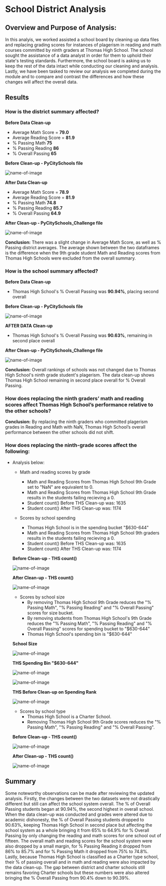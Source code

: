 # School District Analysis

## Overview and Purpose of Analysis:
In this analyis, we worked assisted a school board by cleaning up data files and replacing grading scores for instances of plagerism in reading and math courses committed by ninth graders at Thomas High School. The school sought the assistance of a data analyst in order for them to uphold their state's testing standards. Furthermore, the school board is asking us to keep the rest of the data intact while conducting our cleaning and analysis. Lastly, we have been tasked to review our analysis we completed during the module and to compare and contrast the differences and how these changes will affect the overall data.

## Results

### How is the district summary affected?

**Before Data Clean-up**

- Average Math Score = **79.0**
- Average Reading Score = **81.9**
- % Passing Math **75**
- % Passing Reading **86** 
- % Overall Passing **65**

**Before Clean-up - PyCitySchools file**

![name-of-image](Resources/Picture1.png)

**After Data Clean-up**

- Average Math Score = **78.9**
- Average Reading Score = **81.9**
- % Passing Math **74.8**
- % Passing Reading **85.7** 
- % Overall Passing **64.9**

**After Clean-up - PyCitySchools_Challenge file**

![name-of-image](Resources/Picture2.png)

**Conclusion:** There was a slight change in Average Math Score, as well as % Passing district averages. The average shown between the two dataframes is the difference when the 9th grade student Math and Reading scores from Thomas High Schools were excluded from the overall summary.


### How is the school summary affected?

**Before Data Clean-up**

- Thomas High School's % Overall Passing was **90.94%**, placing second overall


**Before Clean-up - PyCitySchools file**

![name-of-image](Resources/Picture3.png)

**AFTER DATA Clean-up**

- Thomas High School's % Overall Passing was **90.63%**, remaining in second place overall


**After Clean-up - PyCitySchools_Challenge file**

![name-of-image](Resources/Picture12.png)

**Conclusion:** Overall rankings of schools was not changed due to Thomas High School's ninth grade student's plagerism. The data clean-up shows Thomas High School remaining in second place overall for % Overall Passing.


### How does replacing the ninth graders’ math and reading scores affect Thomas High School’s performance relative to the other schools?

**Conclusion:** By replacing the ninth graders who committed plagerism grades in Reading and Math with NaN, Thomas High School’s overall performance between the other schools did not shift. 


### How does replacing the ninth-grade scores affect the following:
- Analysis below:

    * Math and reading scores by grade
        - Math and Reading Scores from Thomas High School 9th Grade set to "NaN" are equivalent to 0.
        - Math and Reading Scores from Thomas High School 9th Grade results in the students failing recieving a 0.
        - Student count() Before THS Clean-up was: 1635
        - Student count() After THS Clean-up was: 1174

    * Scores by school spending
        - Thomas High School is in the spending bucket "$630-644"
        - Math and Reading Scores from Thomas High School 9th graders results in the students failing recieving a 0.
        - Student count() Before THS Clean-up was: 1635
        - Student count() After THS Clean-up was: 1174

    **Before Clean-up - THS count()**

    ![name-of-image](Resources/Picture5.png)

    **After Clean-up - THS count()**

    ![name-of-image](Resources/Picture6.png)

    * Scores by school size
        - By removing Thomas High School 9th Grade reduces the "% Passing Math", "% Passing Reading" and "% Overall Passing" scores for size bucket.
        - By removing students from Thomas High School's 9th Grade reduces the "% Passing Math", "% Passing Reading" and "% Overall Passing" scores for spending bucket to "$630-644"
        - Thomas High School's spending bin is "$630-644"

     **School Size**

    ![name-of-image](Resources/Picture7.png)

     **THS Spending Bin "$630-644"**

    ![name-of-image](Resources/Picture8.png)

    ![name-of-image](Resources/Picture9.png)

     **THS Before Clean-up on Spending Rank**   

    ![name-of-image](Resources/Picture3.png)


    * Scores by school type
        - Thomas High School is a Charter School.
        - Removing Thomas High School 9th Grade scores reduces the "% Passing Math", "% Passing Reading" and "% Overall Passing".
    
    **Before Clean-up - THS count()**

    ![name-of-image](Resources/Picture10.png)

    **After Clean-up - THS count()**

    ![name-of-image](Resources/Picture11.png)

## Summary

Some noteworthy observations can be made after reviewing the updated analysis. Firstly, the changes between the two datasets were not drastically different but still can affect the school system overall. The  % of Overall Passing students began at 90.94%, the second highest in overall school. When the data clean-up was conducted and grades were altered due to academic dishonesty, the % of Overall Passing students dropped to 90.63%, keeping Thomas High School in second place but affecting the school system as a whole bringing it from 65% to 64.9% for % Overall Passing by only changing the reading and math scores for one school out of fifteen. The overall math and reading scores for the school system were also dropped by a small margin, for % Passing Reading it dropped from 86% to 85.7% and for % Passing Math it dropped from 75% to 74.8%. Lastly, because Thomas High School is classified as a Charter type school, their % of passing overall and in math and reading were also impacted by the data clean-up. The gap between district and charter schools still remains favoring Charter schools but these numbers were also altered bringing the % Overall Passing from 90.4% down to 90.39%.